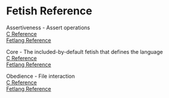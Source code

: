 # Fetish Reference
Assertiveness - Assert operations  
[C Reference](c_reference/assertiveness.md)  
[Fetlang Reference](reference/assertiveness.md)  

Core - The included-by-default fetish that defines the language  
[C Reference](c_reference/core.md)  
[Fetlang Reference](reference/core.md)  

Obedience - File interaction  
[C Reference](c_reference/obedience.md)  
[Fetlang Reference](reference/obedience.md)  

